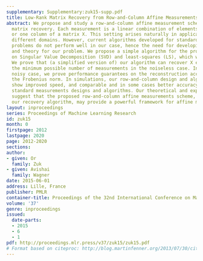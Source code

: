 ```yaml
---
supplementary: Supplementary:zuk15-supp.pdf
title: Low-Rank Matrix Recovery from Row-and-Column Affine Measurements
abstract: We propose and study a row-and-column affine measurement scheme for low-rank
  matrix recovery. Each measurement is a linear combination of elements in one row
  or one column of a matrix X. This setting arises naturally in applications from
  different domains. However, current algorithms developed for standard matrix recovery
  problems do not perform well in our case, hence the need for developing new algorithms
  and theory for our problem. We propose a simple algorithm for the problem based
  on Singular Value Decomposition (SVD) and least-squares (LS), which we term alg.
  We prove that (a simplified version of) our algorithm can recover X exactly with
  the minimum possible number of measurements in the noiseless case. In the general
  noisy case, we prove performance guarantees on the reconstruction accuracy under
  the Frobenius norm. In simulations, our row-and-column design and alg algorithm
  show improved speed, and comparable and in some cases better accuracy compared to
  standard measurements designs and algorithms. Our theoretical and experimental results
  suggest that the proposed row-and-column affine measurements scheme, together with
  our recovery algorithm, may provide a powerful framework for affine matrix reconstruction.
layout: inproceedings
series: Proceedings of Machine Learning Research
id: zuk15
month: 0
firstpage: 2012
lastpage: 2020
page: 2012-2020
sections: 
author:
- given: Or
  family: Zuk
- given: Avishai
  family: Wagner
date: 2015-06-01
address: Lille, France
publisher: PMLR
container-title: Proceedings of the 32nd International Conference on Machine Learning
volume: '37'
genre: inproceedings
issued:
  date-parts:
  - 2015
  - 6
  - 1
pdf: http://proceedings.mlr.press/v37/zuk15/zuk15.pdf
# Format based on citeproc: http://blog.martinfenner.org/2013/07/30/citeproc-yaml-for-bibliographies/
---
```

